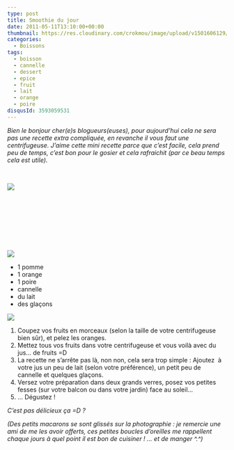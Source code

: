 ```yaml
---
type: post
title: Smoothie du jour
date: 2011-05-11T13:10:00+00:00
thumbnail: https://res.cloudinary.com/crokmou/image/upload/v1501606129/Smoothie-1-73x110_lfyqwm.jpg
categories: 
  - Boissons
tags: 
  - boisson
  - cannelle
  - dessert
  - epice
  - fruit
  - lait
  - orange
  - poire
disqusId: 3593059531
---
```


_Bien le bonjour cher(e)s blogueurs(euses), pour aujourd’hui cela ne sera pas une recette extra compliquée, en revanche il vous faut une centrifugeuse. J’aime cette mini recette parce que c’est facile, cela prend peu de temps, c’est bon pour le gosier et cela rafraichit (par ce beau temps cela est utile)._

 

[![](http://3.bp.blogspot.com/-9FBrPrKGRvU/TbwwFfpy-kI/AAAAAAAAAF4/WL4YEVrGI6o/s320/2pers.jpg)](http://3.bp.blogspot.com/-9FBrPrKGRvU/TbwwFfpy-kI/AAAAAAAAAF4/WL4YEVrGI6o/s1600/2pers.jpg)

 

 

 

 

[![](http://1.bp.blogspot.com/-kNuVk2YnFJc/Tcp8TWGDHoI/AAAAAAAAAHw/3ZnIwRTpRSc/s400/Smoothie+2.jpg)](http://1.bp.blogspot.com/-kNuVk2YnFJc/Tcp8TWGDHoI/AAAAAAAAAHw/3ZnIwRTpRSc/s1600/Smoothie+2.jpg)

*   1 pomme
*   1 orange
*   1 poire
*   cannelle
*   du lait
*   des glaçons

[![](http://4.bp.blogspot.com/-jD2raKy-t_w/Tabb3lV3eGI/AAAAAAAAAEk/G2RYajmhinM/s320/preparation.jpg)](http://4.bp.blogspot.com/-jD2raKy-t_w/Tabb3lV3eGI/AAAAAAAAAEk/G2RYajmhinM/s1600/preparation.jpg) 

1.  Coupez vos fruits en morceaux (selon la taille de votre centrifugeuse bien sûr), et pelez les oranges.
2.  Mettez tous vos fruits dans votre centrifugeuse et vous voilà avec du jus… de fruits =D
3.  La recette ne s’arrête pas là, non non, cela sera trop simple : Ajoutez  à votre jus un peu de lait (selon votre préférence), un petit peu de cannelle et quelques glaçons.
4.  Versez votre préparation dans deux grands verres, posez vos petites fesses (sur votre balcon ou dans votre jardin) face au soleil…
5.  … Dégustez !

_C’est pas délicieux ça =D ?_  
<a name="more"></a>

_(Des petits macarons se sont glissés sur la photographie : je remercie une ami de me les avoir offerts, ces petites boucles d’oreilles me rappellent chaque jours à quel point il est bon de cuisiner ! … et de manger ^.^)_